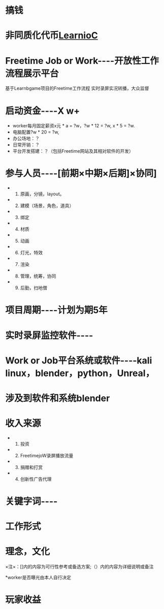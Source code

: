 # 搞钱



# 非同质化代币[LearnioC](https://github.com/BlenderCN/Learnbgame/blob/master/LearnioC.md)

# Freetime Job or Work----开放性工作流程展示平台

基于Learnbgame项目的Freetime工作流程
实时录屏实况转播，大众监督

#	启动资金----X w+
*	worker每月固定薪资x元 * a = ?w，?w * 12 = ?w, x * 5 = ?w.
*	电脑配置?w * 20 = ?w,
*	办公场地：？
*	日常开销：？
*	平台开发搭建：？（包括Freetime网站及其相对软件的开发）


#	参与人员----[前期×中期×后期]×协同]
*	1. 原画，分镜，layout。

*	2. 建模（场景，角色，道具）

*	3. 绑定

*	4. 材质

*	5. 动画

*	6. 灯光，特效

*	7. 渲染

*	8. 管理，统筹，协同

*	9. 后勤，扫地僧



#	项目周期----计划为期5年

#	实时录屏监控软件----

#	Work or Job平台系统或软件----kali linux，blender，python，Unreal，

#	涉及到软件和系统blender

#	收入来源
*	1. 投资

*	2. FreetimejoW录屏播放流量

*	3. 捐赠和打赏

*	4. 创新性广告代理

#	关键字词----

#	工作形式

#	理念，文化

×注×：[]内的内容为可行性参考或备选方案;（）内的内容为详细说明或备注


*worker是否曝光由本人自行决定

# 玩家收益
